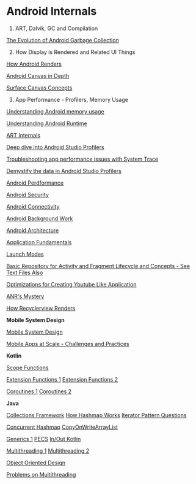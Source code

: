 # Android Internals

1. ART, Dalvik, GC and Compilation

[The Evolution of Android Garbage Collection](https://www.youtube.com/watch?v=oKMsPrDMprE)

2. How Display is Rendered and Related UI Things

[How Android Renders](https://www.youtube.com/watch?v=zdQRIYOST64)

[Android Canvas in Depth](https://www.youtube.com/watch?v=jlKrTTdTCUE)

[Surface Canvas Concepts](https://stackoverflow.com/questions/4576909/understanding-canvas-and-surface-concepts)

3. App Performance - Profilers, Memory Usage

[Understanding Android memory usage](https://www.youtube.com/watch?v=w7K0jio8afM)

[Understanding Android Runtime](https://www.youtube.com/watch?v=1uLzSXWWfDg)

[ART Internals](https://www.youtube.com/watch?v=vU7Rhcl9x5o)

[Deep dive into Android Studio Profilers](https://www.youtube.com/watch?v=LGVbpobV-Yg)

[Troubleshooting app performance issues with System Trace](https://www.youtube.com/watch?v=EjmIit_amnE)

[Demystify the data in Android Studio Profilers](https://www.youtube.com/watch?v=v4kCRZ_O4Lc)

[Android Perdformance](https://developer.android.com/topic/performance)

[Android Security](https://developer.android.com/topic/security/best-practices)

[Android Connectivity](https://developer.android.com/guide/topics/connectivity)

[Android Background Work](https://developer.android.com/guide/background)

[Android Architecture](https://developer.android.com/topic/architecture)

[Application Fundamentals](https://developer.android.com/guide/components/fundamentals)

[Launch Modes](https://medium.com/mindorks/android-launch-mode-787d28952959)

[Basic Repository for Activity and Fragment Lifecycle and Concepts - See Text Files Also](https://github.com/embydextrous/AndroidInterview)

[Optimizations for Creating Youtube Like Application](https://github.com/embydextrous/Interview/blob/main/fastvideosandroid.txt)

[ANR's Mystery](https://www.amanjeet.me/demystifying-the-anrs-puzzle/)

[How Recyclerview Renders](https://proandroiddev.com/recycler-view-internals-i-birth-of-viewholder-ae536760839c)


**Mobile System Design**

[Mobile System Design](https://github.com/weeeBox/mobile-system-design)

[Mobile Apps at Scale - Challenges and Practices](https://www.amazon.in/Building-Mobile-Apps-Scale-Engineering/dp/1638778868)

**Kotlin**

[Scope Functions](https://github.com/embydextrous/Interview/blob/main/kotlin/ScopedFunctions.kt)

[Extension Functions 1](https://github.com/embydextrous/Interview/blob/main/kotlin/ExtensionFunctions.kt)
[Extension Functions 2](https://github.com/embydextrous/Interview/blob/main/kotlin/ExtensionFunctions2.kt)

[Coroutines 1](https://www.udemy.com/course/kotlin-coroutines-in-android)
[Coroutines 2](https://www.udemy.com/course/coroutines-on-android)

**Java**

[Collections Framework](https://www.programiz.com/java-programming/collections)
[How Hashmap Works](https://howtodoinjava.com/java/collections/hashmap/how-hashmap-works-in-java/)
[Iterator Pattern Questions](https://github.com/embydextrous/Interview/tree/main/Java/iterators)

[Concurrent Hashmap](https://dzone.com/articles/how-concurrenthashmap-works-internally-in-java)
[CopyOnWriteArrayList](https://howtodoinjava.com/java/collections/java-copyonwritearraylist/)

[Generics 1](https://howtodoinjava.com/java/generics/complete-java-generics-tutorial/)
[PECS](https://howtodoinjava.com/java/generics/java-generics-what-is-pecs-producer-extends-consumer-super/)
[In/Out Kotlin](https://kotlinlang.org/docs/generics.html#generic-constraints)

[Multithreading 1](https://www.udemy.com/course/java-multithreading/)
[Multithreading 2](https://www.udemy.com/course/java-multithreading-concurrency-performance-optimization)

[Object Oriented Design](https://github.com/embydextrous/Interview/tree/main/Java/ood)

[Problems on Multithreading](https://www.educative.io/courses/java-multithreading-for-senior-engineering-interviews)
